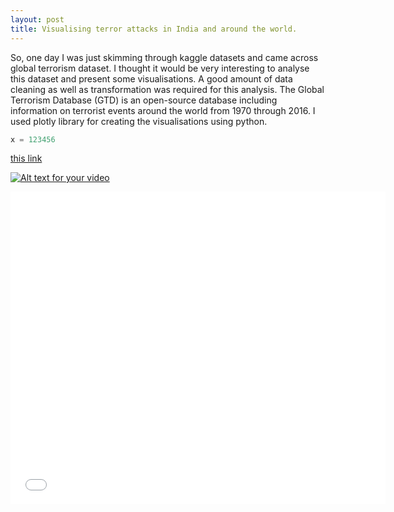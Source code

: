 ```yaml
---
layout: post
title: Visualising terror attacks in India and around the world.
---
```


So, one day I was just skimming through kaggle datasets and came across global terrorism dataset. I thought it would be very interesting to analyse this dataset and present some visualisations. 
A good amount of data cleaning as well as transformation was required for this analysis. The Global Terrorism Database (GTD) is an open-source database including information on terrorist events around the world from 1970 through 2016. I used plotly library for creating the visualisations using python. 

```python
x = 123456
```

[this link](https://plot.ly/~abhinavbh08/1/)

[![Alt text for your video](https://img.youtube.com/vi/T-D1KVIuvjA/0.jpg)](http://www.youtube.com/watch?v=T-D1KVIuvjA)

<iframe width="600" height="500" frameborder="0" scrolling="no" src="//plot.ly/~abhinavbh08/1.embed"></iframe>

